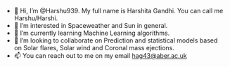 - 👋 Hi, I’m @Harshu939. My full name is Harshita Gandhi. You can call me Harshu/Harshi.
- 👀 I’m interested in Spaceweather and Sun in general. 
- 🌱 I’m currently learning Machine Learning algorithms. 
- 💞️ I’m looking to collaborate on Prediction and statistical models based on Solar flares, Solar wind and Coronal mass ejections.
- 📫 You can reach out to me on my email hag43@aber.ac.uk

<!---
Harshu939/Harshu939 is a ✨ special ✨ repository because its `README.md` (this file) appears on your GitHub profile.
You can click the Preview link to take a look at your changes.
--->

